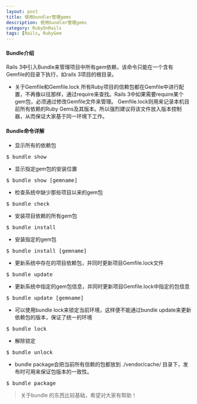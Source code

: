 ```yaml
---
layout: post
title: 使用bundler管理gems
description: 使用bundler管理gems
category: RubyOnRails
tags: [Rails, RubyGem
---
```

#### Bundle介绍 ##
Rails 3中引入Bundle来管理项目中所有gem依赖，该命令只能在一个含有Gemfile的目录下执行，如rails 3项目的根目录。
 - 关于Gemfile和Gemfile.lock
所有Ruby项目的信赖包都在Gemfile中进行配置，不再像以往那样，通过require来查找。Rails 3中如果需要require某个gem包，必须通过修改Gemfile文件来管理。
Gemfile.lock则用来记录本机目前所有依赖的Ruby Gems及其版本。所以强烈建议将该文件放入版本控制器，从而保证大家基于同一环境下工作。
#### Bundle命令详解 ##
 - 显示所有的依赖包
<pre>
$ bundle show
</pre>
 - 显示指定gem包的安装位置
<pre>
$ bundle show [gemname]
</pre>
 - 检查系统中缺少那些项目以来的gem包
<pre>
$ bundle check
</pre>
 - 安装项目依赖的所有gem包
<pre>
$ bundle install
</pre>
 - 安装指定的gem包
<pre>
$ bundle install [gemname]
</pre>
 - 更新系统中存在的项目依赖包，并同时更新项目Gemfile.lock文件
<pre>
$ bundle update
</pre>
 - 更新系统中指定的gem包信息，并同时更新项目Gemfile.lock中指定的包信息
<pre>
$ bundle update [gemname]
</pre>
 - 可以使用bundle lock来锁定当前环境，这样便不能通过bundle update来更新依赖包的版本，保证了统一的环境
<pre>
$ bundle lock
</pre>
 - 解除锁定
<pre>
$ bundle unlock
</pre>
 - bundle package会把当前所有信赖的包都放到 ./vendor/cache/ 目录下，发布时可用来保证包版本的一致性。
<pre>
$ bundle package
</pre>

> 关于bundle 的东西比较基础，希望对大家有帮助！
